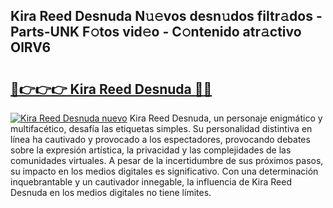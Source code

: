 ## Kira Reed Desnuda N𝚞𝚎vos desn𝚞dos filtr𝚊dos - Parts-UNK F𝚘tos vid𝚎o - C𝚘ntenido atr𝚊ctivo OlRV6

# <h2><a href="http://mba8cn.tromn.icu/?c=Kira+Reed+Desnuda">🔗👉👉👉 Kira Reed Desnuda 🔗🔗</a></h2>

[![Kira Reed Desnuda nuevo](https://i.imgur.com/pEAQMta.gif)](http://mba8cn.tromn.icu/?c=Kira+Reed+Desnuda)
Kira Reed Desnuda, un personaje enigmático y multifacético, desafía las etiquetas simples. Su personalidad distintiva en línea ha cautivado y provocado a los espectadores, provocando debates sobre la expresión artística, la privacidad y las complejidades de las comunidades virtuales. A pesar de la incertidumbre de sus próximos pasos, su impacto en los medios digitales es significativo. Con una determinación inquebrantable y un cautivador innegable, la influencia de Kira Reed Desnuda en los medios digitales no tiene límites.
